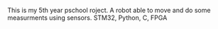 This is my 5th year pschool roject. A robot able to move and do some measurments using sensors. 
STM32, Python, C, FPGA
